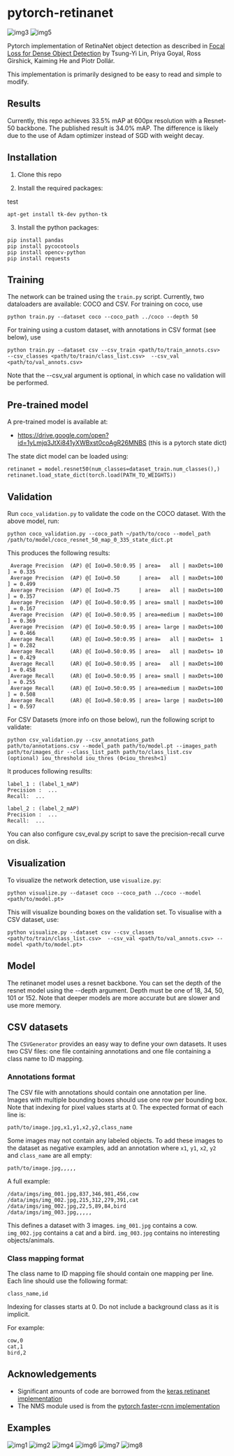# pytorch-retinanet

![img3](https://github.com/yhenon/pytorch-retinanet/blob/master/images/3.jpg)
![img5](https://github.com/yhenon/pytorch-retinanet/blob/master/images/5.jpg)

Pytorch  implementation of RetinaNet object detection as described in [Focal Loss for Dense Object Detection](https://arxiv.org/abs/1708.02002) by Tsung-Yi Lin, Priya Goyal, Ross Girshick, Kaiming He and Piotr Dollár.

This implementation is primarily designed to be easy to read and simple to modify.

## Results
Currently, this repo achieves 33.5% mAP at 600px resolution with a Resnet-50 backbone. The published result is 34.0% mAP. The difference is likely due to the use of Adam optimizer instead of SGD with weight decay.

## Installation

1) Clone this repo

2) Install the required packages:

test
```
apt-get install tk-dev python-tk
```

3) Install the python packages:
	
```
pip install pandas
pip install pycocotools
pip install opencv-python
pip install requests

```

## Training

The network can be trained using the `train.py` script. Currently, two dataloaders are available: COCO and CSV. For training on coco, use

```
python train.py --dataset coco --coco_path ../coco --depth 50
```

For training using a custom dataset, with annotations in CSV format (see below), use

```
python train.py --dataset csv --csv_train <path/to/train_annots.csv>  --csv_classes <path/to/train/class_list.csv>  --csv_val <path/to/val_annots.csv>
```

Note that the --csv_val argument is optional, in which case no validation will be performed.

## Pre-trained model

A pre-trained model is available at: 
- https://drive.google.com/open?id=1yLmjq3JtXi841yXWBxst0coAgR26MNBS (this is a pytorch state dict)

The state dict model can be loaded using:

```
retinanet = model.resnet50(num_classes=dataset_train.num_classes(),)
retinanet.load_state_dict(torch.load(PATH_TO_WEIGHTS))
```

## Validation

Run `coco_validation.py` to validate the code on the COCO dataset. With the above model, run:

`python coco_validation.py --coco_path ~/path/to/coco --model_path /path/to/model/coco_resnet_50_map_0_335_state_dict.pt`


This produces the following results:

```
 Average Precision  (AP) @[ IoU=0.50:0.95 | area=   all | maxDets=100 ] = 0.335
 Average Precision  (AP) @[ IoU=0.50      | area=   all | maxDets=100 ] = 0.499
 Average Precision  (AP) @[ IoU=0.75      | area=   all | maxDets=100 ] = 0.357
 Average Precision  (AP) @[ IoU=0.50:0.95 | area= small | maxDets=100 ] = 0.167
 Average Precision  (AP) @[ IoU=0.50:0.95 | area=medium | maxDets=100 ] = 0.369
 Average Precision  (AP) @[ IoU=0.50:0.95 | area= large | maxDets=100 ] = 0.466
 Average Recall     (AR) @[ IoU=0.50:0.95 | area=   all | maxDets=  1 ] = 0.282
 Average Recall     (AR) @[ IoU=0.50:0.95 | area=   all | maxDets= 10 ] = 0.429
 Average Recall     (AR) @[ IoU=0.50:0.95 | area=   all | maxDets=100 ] = 0.458
 Average Recall     (AR) @[ IoU=0.50:0.95 | area= small | maxDets=100 ] = 0.255
 Average Recall     (AR) @[ IoU=0.50:0.95 | area=medium | maxDets=100 ] = 0.508
 Average Recall     (AR) @[ IoU=0.50:0.95 | area= large | maxDets=100 ] = 0.597
```

For CSV Datasets (more info on those below), run the following script to validate:

`python csv_validation.py --csv_annotations_path path/to/annotations.csv --model_path path/to/model.pt --images_path path/to/images_dir --class_list_path path/to/class_list.csv   (optional) iou_threshold iou_thres (0<iou_thresh<1) `

It produces following resullts:

```
label_1 : (label_1_mAP)
Precision :  ...
Recall:  ...

label_2 : (label_2_mAP)
Precision :  ...
Recall:  ...
```

You can also configure csv_eval.py script to save the precision-recall curve on disk.



## Visualization

To visualize the network detection, use `visualize.py`:

```
python visualize.py --dataset coco --coco_path ../coco --model <path/to/model.pt>
```
This will visualize bounding boxes on the validation set. To visualise with a CSV dataset, use:

```
python visualize.py --dataset csv --csv_classes <path/to/train/class_list.csv>  --csv_val <path/to/val_annots.csv> --model <path/to/model.pt>
```

## Model

The retinanet model uses a resnet backbone. You can set the depth of the resnet model using the --depth argument. Depth must be one of 18, 34, 50, 101 or 152. Note that deeper models are more accurate but are slower and use more memory.

## CSV datasets
The `CSVGenerator` provides an easy way to define your own datasets.
It uses two CSV files: one file containing annotations and one file containing a class name to ID mapping.

### Annotations format
The CSV file with annotations should contain one annotation per line.
Images with multiple bounding boxes should use one row per bounding box.
Note that indexing for pixel values starts at 0.
The expected format of each line is:
```
path/to/image.jpg,x1,y1,x2,y2,class_name
```

Some images may not contain any labeled objects.
To add these images to the dataset as negative examples,
add an annotation where `x1`, `y1`, `x2`, `y2` and `class_name` are all empty:
```
path/to/image.jpg,,,,,
```

A full example:
```
/data/imgs/img_001.jpg,837,346,981,456,cow
/data/imgs/img_002.jpg,215,312,279,391,cat
/data/imgs/img_002.jpg,22,5,89,84,bird
/data/imgs/img_003.jpg,,,,,
```

This defines a dataset with 3 images.
`img_001.jpg` contains a cow.
`img_002.jpg` contains a cat and a bird.
`img_003.jpg` contains no interesting objects/animals.


### Class mapping format
The class name to ID mapping file should contain one mapping per line.
Each line should use the following format:
```
class_name,id
```

Indexing for classes starts at 0.
Do not include a background class as it is implicit.

For example:
```
cow,0
cat,1
bird,2
```

## Acknowledgements

- Significant amounts of code are borrowed from the [keras retinanet implementation](https://github.com/fizyr/keras-retinanet)
- The NMS module used is from the [pytorch faster-rcnn implementation](https://github.com/ruotianluo/pytorch-faster-rcnn)

## Examples

![img1](https://github.com/yhenon/pytorch-retinanet/blob/master/images/1.jpg)
![img2](https://github.com/yhenon/pytorch-retinanet/blob/master/images/2.jpg)
![img4](https://github.com/yhenon/pytorch-retinanet/blob/master/images/4.jpg)
![img6](https://github.com/yhenon/pytorch-retinanet/blob/master/images/6.jpg)
![img7](https://github.com/yhenon/pytorch-retinanet/blob/master/images/7.jpg)
![img8](https://github.com/yhenon/pytorch-retinanet/blob/master/images/8.jpg)
